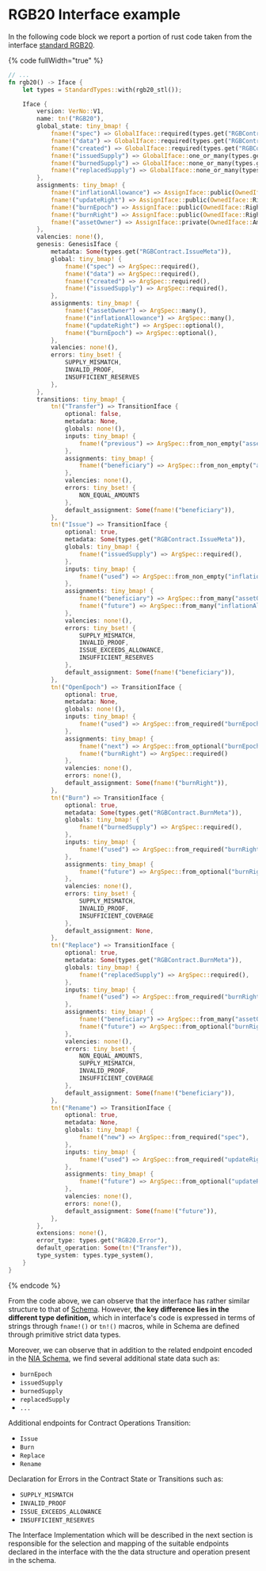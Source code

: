 # RGB20 Interface example

In the following code block we report a portion of  rust code taken from the interface [standard RGB20](https://github.com/RGB-WG/rgb-std/blob/master/src/interface/rgb20.rs).

{% code fullWidth="true" %}
```rust
// ...
fn rgb20() -> Iface {
    let types = StandardTypes::with(rgb20_stl());

    Iface {
        version: VerNo::V1,
        name: tn!("RGB20"),
        global_state: tiny_bmap! {
            fname!("spec") => GlobalIface::required(types.get("RGBContract.DivisibleAssetSpec")),
            fname!("data") => GlobalIface::required(types.get("RGBContract.ContractData")),
            fname!("created") => GlobalIface::required(types.get("RGBContract.Timestamp")),
            fname!("issuedSupply") => GlobalIface::one_or_many(types.get("RGBContract.Amount")),
            fname!("burnedSupply") => GlobalIface::none_or_many(types.get("RGBContract.Amount")),
            fname!("replacedSupply") => GlobalIface::none_or_many(types.get("RGBContract.Amount")),
        },
        assignments: tiny_bmap! {
            fname!("inflationAllowance") => AssignIface::public(OwnedIface::Amount, Req::NoneOrMore),
            fname!("updateRight") => AssignIface::public(OwnedIface::Rights, Req::Optional),
            fname!("burnEpoch") => AssignIface::public(OwnedIface::Rights, Req::Optional),
            fname!("burnRight") => AssignIface::public(OwnedIface::Rights, Req::NoneOrMore),
            fname!("assetOwner") => AssignIface::private(OwnedIface::Amount, Req::NoneOrMore),
        },
        valencies: none!(),
        genesis: GenesisIface {
            metadata: Some(types.get("RGBContract.IssueMeta")),
            global: tiny_bmap! {
                fname!("spec") => ArgSpec::required(),
                fname!("data") => ArgSpec::required(),
                fname!("created") => ArgSpec::required(),
                fname!("issuedSupply") => ArgSpec::required(),
            },
            assignments: tiny_bmap! {
                fname!("assetOwner") => ArgSpec::many(),
                fname!("inflationAllowance") => ArgSpec::many(),
                fname!("updateRight") => ArgSpec::optional(),
                fname!("burnEpoch") => ArgSpec::optional(),
            },
            valencies: none!(),
            errors: tiny_bset! {
                SUPPLY_MISMATCH,
                INVALID_PROOF,
                INSUFFICIENT_RESERVES
            },
        },
        transitions: tiny_bmap! {
            tn!("Transfer") => TransitionIface {
                optional: false,
                metadata: None,
                globals: none!(),
                inputs: tiny_bmap! {
                    fname!("previous") => ArgSpec::from_non_empty("assetOwner"),
                },
                assignments: tiny_bmap! {
                    fname!("beneficiary") => ArgSpec::from_non_empty("assetOwner"),
                },
                valencies: none!(),
                errors: tiny_bset! {
                    NON_EQUAL_AMOUNTS
                },
                default_assignment: Some(fname!("beneficiary")),
            },
            tn!("Issue") => TransitionIface {
                optional: true,
                metadata: Some(types.get("RGBContract.IssueMeta")),
                globals: tiny_bmap! {
                    fname!("issuedSupply") => ArgSpec::required(),
                },
                inputs: tiny_bmap! {
                    fname!("used") => ArgSpec::from_non_empty("inflationAllowance"),
                },
                assignments: tiny_bmap! {
                    fname!("beneficiary") => ArgSpec::from_many("assetOwner"),
                    fname!("future") => ArgSpec::from_many("inflationAllowance"),
                },
                valencies: none!(),
                errors: tiny_bset! {
                    SUPPLY_MISMATCH,
                    INVALID_PROOF,
                    ISSUE_EXCEEDS_ALLOWANCE,
                    INSUFFICIENT_RESERVES
                },
                default_assignment: Some(fname!("beneficiary")),
            },
            tn!("OpenEpoch") => TransitionIface {
                optional: true,
                metadata: None,
                globals: none!(),
                inputs: tiny_bmap! {
                    fname!("used") => ArgSpec::from_required("burnEpoch"),
                },
                assignments: tiny_bmap! {
                    fname!("next") => ArgSpec::from_optional("burnEpoch"),
                    fname!("burnRight") => ArgSpec::required()
                },
                valencies: none!(),
                errors: none!(),
                default_assignment: Some(fname!("burnRight")),
            },
            tn!("Burn") => TransitionIface {
                optional: true,
                metadata: Some(types.get("RGBContract.BurnMeta")),
                globals: tiny_bmap! {
                    fname!("burnedSupply") => ArgSpec::required(),
                },
                inputs: tiny_bmap! {
                    fname!("used") => ArgSpec::from_required("burnRight"),
                },
                assignments: tiny_bmap! {
                    fname!("future") => ArgSpec::from_optional("burnRight"),
                },
                valencies: none!(),
                errors: tiny_bset! {
                    SUPPLY_MISMATCH,
                    INVALID_PROOF,
                    INSUFFICIENT_COVERAGE
                },
                default_assignment: None,
            },
            tn!("Replace") => TransitionIface {
                optional: true,
                metadata: Some(types.get("RGBContract.BurnMeta")),
                globals: tiny_bmap! {
                    fname!("replacedSupply") => ArgSpec::required(),
                },
                inputs: tiny_bmap! {
                    fname!("used") => ArgSpec::from_required("burnRight"),
                },
                assignments: tiny_bmap! {
                    fname!("beneficiary") => ArgSpec::from_many("assetOwner"),
                    fname!("future") => ArgSpec::from_optional("burnRight"),
                },
                valencies: none!(),
                errors: tiny_bset! {
                    NON_EQUAL_AMOUNTS,
                    SUPPLY_MISMATCH,
                    INVALID_PROOF,
                    INSUFFICIENT_COVERAGE
                },
                default_assignment: Some(fname!("beneficiary")),
            },
            tn!("Rename") => TransitionIface {
                optional: true,
                metadata: None,
                globals: tiny_bmap! {
                    fname!("new") => ArgSpec::from_required("spec"),
                },
                inputs: tiny_bmap! {
                    fname!("used") => ArgSpec::from_required("updateRight"),
                },
                assignments: tiny_bmap! {
                    fname!("future") => ArgSpec::from_optional("updateRight"),
                },
                valencies: none!(),
                errors: none!(),
                default_assignment: Some(fname!("future")),
            },
        },
        extensions: none!(),
        error_type: types.get("RGB20.Error"),
        default_operation: Some(tn!("Transfer")),
        type_system: types.type_system(),
    }
}
```
{% endcode %}

From the code above, we can observe that the interface has rather similar structure to that of [Schema](../schema/non-inflatable-fungible-asset-schema.md). However, **the key difference lies in the different type definition,** which in interface's code is expressed  in terms of strings through `fname!()` or `tn!()` macros, while in Schema are defined through primitive strict data types.&#x20;

Moreover, we can observe that in addition to the related endpoint encoded in the [NIA Schema](../schema/non-inflatable-fungible-asset-schema.md),  we find several additional state data such as:

* `burnEpoch`
* `issuedSupply`
* `burnedSupply`
* `replacedSupply`
* `...`

Additional endpoints for Contract Operations Transition:

* `Issue`
* `Burn`
* `Replace`
* `Rename`

Declaration for Errors in the Contract State or Transitions such as:

* `SUPPLY_MISMATCH`
* &#x20;`INVALID_PROOF`
* `ISSUE_EXCEEDS_ALLOWANCE`
* &#x20;`INSUFFICIENT_RESERVES`

The Interface Implementation which will be described in the next section is responsible for the selection and mapping of the suitable endpoints declared in the interface with the the data structure and operation present in the schema.
